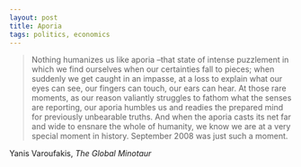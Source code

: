 ```yaml
---
layout: post
title: Aporia
tags: politics, economics
---
```


> Nothing humanizes us like aporia –that state of intense puzzlement in which we find ourselves when our certainties fall to pieces; when suddenly we get caught in an impasse, at a loss to explain what our eyes can see, our fingers can touch, our ears can hear. At those rare moments, as our reason valiantly struggles to fathom what the senses are reporting, our aporia humbles us and readies the prepared mind for previously unbearable truths. And when the aporia casts its net far and wide to ensnare the whole of humanity, we know we are at a very special moment in history. September 2008 was just such a moment.

Yanis Varoufakis, *The Global Minotaur*